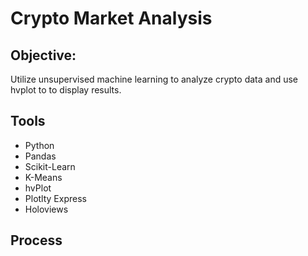 # Crypto Market Analysis

## Objective:
Utilize unsupervised machine learning to analyze crypto data and use hvplot to to display results.

## Tools
* Python
* Pandas
* Scikit-Learn
* K-Means
* hvPlot
* Plotlty Express
* Holoviews

## Process
